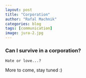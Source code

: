 ```yaml
---
layout: post
title: "Corporation"
author: "Rafal Machnik"
categories: blog
tags: [communication]
image: jura-2.jpg
---
```

### Can I survive in a corporation?

`Hate or love...?`

More to come, stay tuned :) 

